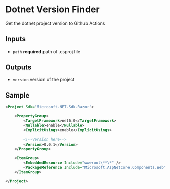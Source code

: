 # Dotnet Version Finder

Get the dotnet project version to Github Actions

## Inputs

- `path` **required** path of .csproj file

## Outputs

- `version` version of the project

## Sample

```xml
<Project Sdk="Microsoft.NET.Sdk.Razor">

    <PropertyGroup>
        <TargetFramework>net6.0</TargetFramework>
        <Nullable>enable</Nullable>
        <ImplicitUsings>enable</ImplicitUsings>
        
        <!--Version here-->
        <Version>0.0.1</Version>
    </PropertyGroup>

    <ItemGroup>
        <EmbeddedResource Include="wwwroot\**\*" />
        <PackageReference Include="Microsoft.AspNetCore.Components.Web" Version="6.0.0" />
    </ItemGroup>

</Project>

```